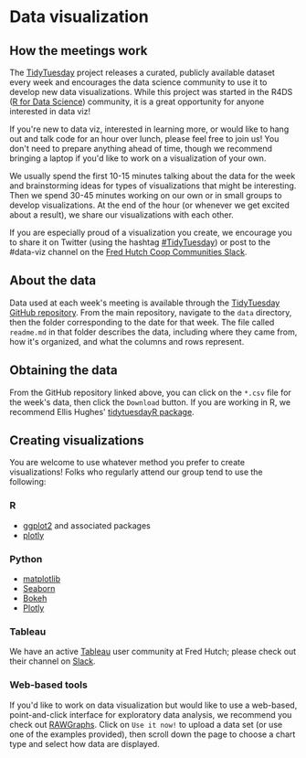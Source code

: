 # Data visualization

## How the meetings work

The [TidyTuesday](https://thomasmock.netlify.com/post/tidytuesday-a-weekly-social-data-project-in-r/) 
project releases a curated, publicly available dataset every week 
and encourages the data science community to use it to develop new 
data visualizations. While this project was started in the 
R4DS ([R for Data Science](https://www.jessemaegan.com/post/r4ds-the-next-iteration/)) 
community, it is a great opportunity for anyone interested in data viz! 

If you're new to data viz, interested in learning more, or would like to hang 
out and talk code for an hour over lunch, please feel free to join us! 
You don't need to prepare anything ahead of time, though we recommend 
bringing a laptop if you'd like to work on a visualization of your own. 

We usually spend the first 10-15 minutes talking about the data for the week 
and brainstorming ideas for types of visualizations that might be interesting. 
Then we spend 30-45 minutes working on our own or in small groups to develop 
visualizations. At the end of the hour (or whenever we get excited about a result), 
we share our visualizations with each other. 

If you are especially proud of a visualization you create, we encourage you to share it 
on Twitter (using the hashtag [#TidyTuesday](https://twitter.com/search?q=%23TidyTuesday&src=typd))
or post to the #data-viz channel on the [Fred Hutch Coop Communities Slack](https://join.slack.com/t/fhbig/shared_invite/enQtMzUyMDIxNzk3MDU3LWNjMDg3ZDVhNGZiNTBlODRmNWM5ZjczMzI1MGNmZTg4NGQ5ODgzMGNmMjcyNzMxMDc0YWFlN2VkNjI4NGZjNjg).

## About the data

Data used at each week's meeting is available through the 
[TidyTuesday GitHub repository](https://github.com/rfordatascience/tidytuesday). 
From the main repository, navigate to the `data` directory, then the folder 
corresponding to the date for that week. The file called `readme.md` in that folder 
describes the data, including where they came from, how it's organized, and what the 
columns and rows represent. 

## Obtaining the data

From the GitHub repository linked above, you can click on 
the `*.csv` file for the week's data, then click the `Download` button. If you 
are working in R, we recommend Ellis Hughes' 
[tidytuesdayR package](https://github.com/thebioengineer/tidytuesdayR).

## Creating visualizations

You are welcome to use whatever method you prefer 
to create visualizations! Folks who regularly attend our group tend to use the following: 

### R

* [ggplot2](https://ggplot2.tidyverse.org) and associated packages
* [plotly](https://plot.ly/r/)
  
### Python

* [matplotlib](https://matplotlib.org)
* [Seaborn](https://seaborn.pydata.org)
* [Bokeh](https://bokeh.pydata.org/en/latest/)
* [Plotly](https://plot.ly/python/)

### Tableau

We have an active [Tableau](https://www.tableau.com) user community at Fred Hutch;
please check out their channel on [Slack](https://join.slack.com/t/fhbig/shared_invite/enQtMzUyMDIxNzk3MDU3LWNjMDg3ZDVhNGZiNTBlODRmNWM5ZjczMzI1MGNmZTg4NGQ5ODgzMGNmMjcyNzMxMDc0YWFlN2VkNjI4NGZjNjg).

### Web-based tools

If you'd like to work on data visualization but would like to 
use a web-based, point-and-click interface for exploratory data 
analysis, we recommend you check out [RAWGraphs](https://rawgraphs.io).
Click on `Use it now!` to upload a data set (or use one of the examples provided),
then scroll down the page to choose a chart type and select how data are displayed.
